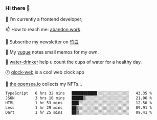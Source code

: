 ### Hi there 👋

<!--
**Alfxjx/Alfxjx** is a ✨ _special_ ✨ repository because its `README.md` (this file) appears on your GitHub profile.

Here are some ideas to get you started:

- 🔭 I’m currently working on ...
- 🌱 I’m currently learning ...
- 👯 I’m looking to collaborate on ...
- 🤔 I’m looking for help with ...
- 💬 Ask me about ...
- 📫 How to reach me: ...
- 😄 Pronouns: ...
- ⚡ Fun fact: ...
-->
🔭  I’m currently a frontend developer;

📫  How to reach me: [abandon.work](https://www.abandon.work/)

🎉  Subscribe my newsletter on [竹白](https://alfxjx.zhubai.love/)

🌱  My [yuque](https://www.yuque.com/alfxjx) notes small memos for my own.

🥤  [water-drinker](https://weldingboys.vercel.app/water) help u count the cups of water for a healthy day.

🕑  [qlock-web](https://qlock-web.vercel.app) is a cool web clock app

🌊  [the opensea.io](https://opensea.io/assets/0x495f947276749ce646f68ac8c248420045cb7b5e/29433830147332339639115006737701029562687338063458078299874716625823015632897) collects my NFTs...

<!--START_SECTION:waka-->

```txt
TypeScript   6 hrs 32 mins   ███████████░░░░░░░░░░░░░░   43.35 %
JSON         3 hrs 10 mins   █████▒░░░░░░░░░░░░░░░░░░░   21.06 %
HTML         1 hr 53 mins    ███░░░░░░░░░░░░░░░░░░░░░░   12.50 %
Less         1 hr 29 mins    ██▒░░░░░░░░░░░░░░░░░░░░░░   09.91 %
Dart         1 hr 25 mins    ██▒░░░░░░░░░░░░░░░░░░░░░░   09.41 %
```

<!--END_SECTION:waka-->

